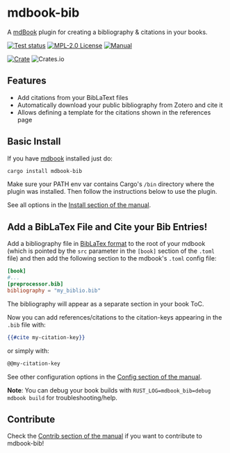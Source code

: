 # mdbook-bib

A [mdBook](https://github.com/rust-lang/mdBook) plugin for creating a bibliography & citations in your books.

[![Test status](https://github.com/francisco-perez-sorrosal/mdbook-bib/actions/workflows/test.yml/badge.svg)](https://github.com/francisco-perez-sorrosal/mdbook-bib/actions/workflows/test.yml)
[![MPL-2.0 License](https://img.shields.io/github/license/francisco-perez-sorrosal/mdbook-bib)](https://github.com/francisco-perez-sorrosal/mdbook-bib/blob/master/LICENSE)
[![Manual](https://img.shields.io/badge/book-master-blue.svg)](https://francisco-perez-sorrosal.github.io/mdbook-bib/)

[![Crate](https://img.shields.io/crates/v/mdbook-bib.svg)](https://crates.io/crates/mdbook-bib)
![Crates.io](https://img.shields.io/crates/d/mdbook-bib?style=social&link=https://crates.io/crates/mdbook-bib)

## Features

- Add citations from your BibLaText files
- Automatically download your public bibliography from Zotero and cite it
- Allows defining a template for the citations shown in the references page

## Basic Install

If you have [mdbook](https://github.com/rust-lang/mdBook) installed just do:

```sh
cargo install mdbook-bib
```

Make sure your PATH env var contains Cargo's `/bin` directory where the plugin was installed. Then follow the instructions below to use the plugin.

See all options in the [Install section of the manual](https://francisco-perez-sorrosal.github.io/mdbook-bib/install.html).

## Add a BibLaTex File and Cite your Bib Entries!

Add a bibliography file in [BibLaTex format](https://www.ctan.org/pkg/biblatex) to the root of your mdbook (which is pointed by the `src` parameter in the `[book]` section of the `.toml` file) and then add the following section to the mdbook's `.toml` config file:

```toml
[book]
#...
[preprocessor.bib]
bibliography = "my_biblio.bib"
```

The bibliography will appear as a separate section in your book ToC.

Now you can add references/citations to the citation-keys appearing in the `.bib` file with:

```handlebars
{{#cite my-citation-key}}
```
or simply with:

```handlebars
@@my-citation-key
```

See other configuration options in the [Config section of the manual](https://francisco-perez-sorrosal.github.io/mdbook-bib/config.html).


**Note**: You can debug your book builds with `RUST_LOG=mdbook_bib=debug mdbook build` for troubleshooting/help.

## Contribute

Check the [Contrib section of the manual](https://francisco-perez-sorrosal.github.io/mdbook-bib/contrib.html) if you want to contribute to mdbook-bib!
